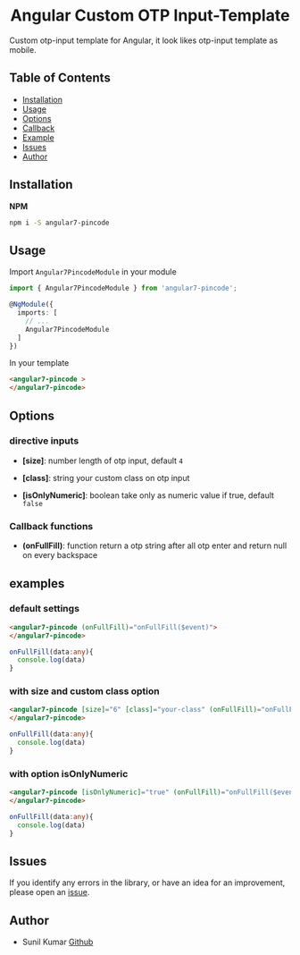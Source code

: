 <p align="center">
  <h1 align="center">Angular Custom OTP Input-Template</h1>
</p>

Custom otp-input template for Angular, it look likes otp-input template as mobile.


## Table of Contents

- [Installation](#installation)
- [Usage](#usage)
- [Options](#options)
- [Callback](#function)
- [Example](#example)
- [Issues](#issues)
- [Author](#author)

<a name="installation"/>

## Installation

**NPM**

```bash
npm i -S angular7-pincode
```

<a name="usage"/>

## Usage

Import `Angular7PincodeModule` in your module

```ts
import { Angular7PincodeModule } from 'angular7-pincode';

@NgModule({
  imports: [
    // ...
    Angular7PincodeModule
  ]
})
```

In your template

```html
<angular7-pincode >
</angular7-pincode>
```

<a name="options">

## Options

### directive inputs

- **[size]**: number
  length of otp input, default `4`

- **[class]**: string
  your custom class on otp input

- **[isOnlyNumeric]**: boolean
take only as numeric value if true, default `false`




<a name="function"> 

### Callback functions

- **(onFullFill)**: function
 return a otp string after all otp enter and return null on every backspace


<a name="example"> 

 ## examples

### default settings

```html
<angular7-pincode (onFullFill)="onFullFill($event)">
</angular7-pincode>
```
```ts
onFullFill(data:any){
  console.log(data)
}
```

### with size and custom class option

```html
<angular7-pincode [size]="6" [class]="your-class" (onFullFill)="onFullFill($event)">
</angular7-pincode>
```
```ts
onFullFill(data:any){
  console.log(data)
}
```

### with option isOnlyNumeric

```html
<angular7-pincode [isOnlyNumeric]="true" (onFullFill)="onFullFill($event)">
</angular7-pincode>
```
```ts
onFullFill(data:any){
  console.log(data)
}
```

<a name="issues"/>

## Issues

If you identify any errors in the library, or have an idea for an improvement, please open an [issue](https://github.com/skmahala/angular7-pincode/issues).

<a name="author"/>

## Author

- Sunil Kumar [Github](https://github.com/skmahala)